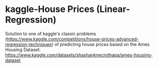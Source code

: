 # kaggle-House Prices (Linear-Regression)
Solution to one of kaggle's classic problems (https://www.kaggle.com/competitions/house-prices-advanced-regression-techniques) of  predicting house prices based on the Ames Housing Dataset: https://www.kaggle.com/datasets/shashanknecrothapa/ames-housing-dataset

